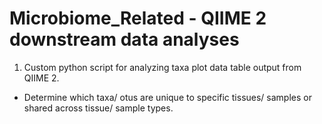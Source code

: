 # Microbiome_Related - QIIME 2 downstream data analyses
1. Custom python script for analyzing taxa plot data table output from QIIME 2.
+ Determine which taxa/ otus are unique to specific tissues/ samples or shared across tissue/ sample types.
